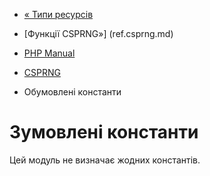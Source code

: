 - [« Типи ресурсів](csprng.resources.md)
- [Функції CSPRNG»] (ref.csprng.md)

- [PHP Manual](index.md)
- [CSPRNG](book.csprng.md)
- Обумовлені константи

# Зумовлені константи

Цей модуль не визначає жодних константів.
